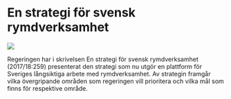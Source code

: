 # En strategi för svensk rymdverksamhet

![](/contentassets/fa734a1fbd364fa5bfbdff7c4b4970f6/rymdstrategin_bild_sv.jpg?width=150&quality=85)


Regeringen har i skrivelsen En strategi för svensk rymdverksamhet (2017/18:259\) presenterat den strategi som nu utgör en plattform för Sveriges långsiktiga arbete med rymdverksamhet. Av strategin framgår vilka övergripande områden som regeringen vill prioritera och vilka mål som finns för respektive område.
